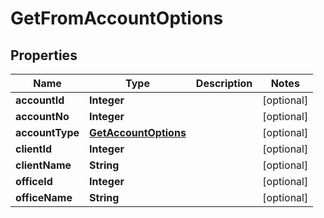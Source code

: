 # GetFromAccountOptions

## Properties
Name | Type | Description | Notes
------------ | ------------- | ------------- | -------------
**accountId** | **Integer** |  |  [optional]
**accountNo** | **Integer** |  |  [optional]
**accountType** | [**GetAccountOptions**](GetAccountOptions.md) |  |  [optional]
**clientId** | **Integer** |  |  [optional]
**clientName** | **String** |  |  [optional]
**officeId** | **Integer** |  |  [optional]
**officeName** | **String** |  |  [optional]
